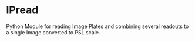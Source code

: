 IPread
======

Python Module for reading Image Plates and combining several readouts to a single Image converted to PSL scale.
